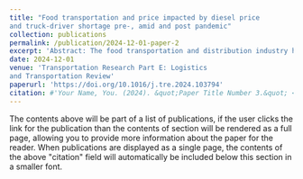 ```yaml
---
title: "Food transportation and price impacted by diesel price
and truck-driver shortage pre-, amid and post pandemic"
collection: publications
permalink: /publication/2024-12-01-paper-2
excerpt: 'Abstract: The food transportation and distribution industry has been radically disrupted over the last few years, especially amid the COVID-19 pandemic. Food prices, for example, have been seen to increase considerably in the wave of economic inflation. As two main driving factors in the context of food transportation, (1) the rising diesel prices and (2) the prevailing shortage of truck drivers have posed threatening challenges, leading to a substantial surge in transportation costs and subsequently contributing to higher food market prices. Based on collected data consolidated from multiple sources, this study conducts a comprehensive analysis to elucidate the impact of diesel prices and driver availability on food prices. To this end, we have curated a panel dataset encompassing key variables such as diesel prices, truck driver availability, and food prices for the most popular food commodities (i.e., apples, potatoes, onions, and tomatoes) pre-, amid, and post-pandemic of COVID-19. Employing fixed effects regression, this paper specifically investigates the extent to which the surge in fuel prices and truck-driver availability has contributed to the overall increase in food prices in the United States fresh food market. With high statistical significance, the experiment results show that the rising diesel prices and the shortage of truck drivers’ availability have a significant positive impact on food price margin, ceteris paribus. The contributions of this study are multifold. First, our study enriches the food price literature by specifically considering the two fundamental root factors: truck-driver availability and diesel price. Second, this study provides data-driven empirical analysis to unveil how diesel prices, driver availability, and the significant impact of the pandemic drive food prices. Third, considering the impact of COVID-19, the food price sensitivity to diesel prices and driver availability obtained from this study renders practical guidelines for policy implications, especially in the age of a devastating pandemic.'
date: 2024-12-01
venue: 'Transportation Research Part E: Logistics
and Transportation Review'
paperurl: 'https://doi.org/10.1016/j.tre.2024.103794'
citation: #'Your Name, You. (2024). &quot;Paper Title Number 3.&quot; <i>GitHub Journal of Bugs</i>. 1(3).'
---
```


The contents above will be part of a list of publications, if the user clicks the link for the publication than the contents of section will be rendered as a full page, allowing you to provide more information about the paper for the reader. When publications are displayed as a single page, the contents of the above "citation" field will automatically be included below this section in a smaller font.
